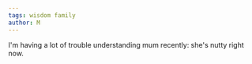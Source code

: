 ```yaml
---
tags: wisdom family
author: M
---
```

I'm having a lot of trouble understanding mum recently: she's nutty right now.